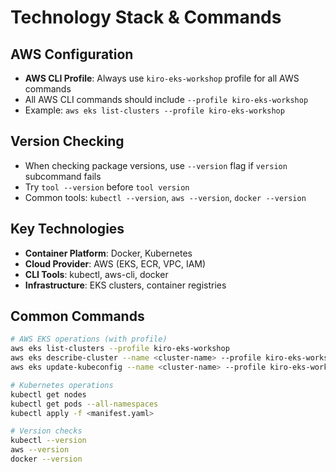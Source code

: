 # Technology Stack & Commands

## AWS Configuration
- **AWS CLI Profile**: Always use `kiro-eks-workshop` profile for all AWS commands
- All AWS CLI commands should include `--profile kiro-eks-workshop`
- Example: `aws eks list-clusters --profile kiro-eks-workshop`

## Version Checking
- When checking package versions, use `--version` flag if `version` subcommand fails
- Try `tool --version` before `tool version`
- Common tools: `kubectl --version`, `aws --version`, `docker --version`

## Key Technologies
- **Container Platform**: Docker, Kubernetes
- **Cloud Provider**: AWS (EKS, ECR, VPC, IAM)
- **CLI Tools**: kubectl, aws-cli, docker
- **Infrastructure**: EKS clusters, container registries

## Common Commands
```bash
# AWS EKS operations (with profile)
aws eks list-clusters --profile kiro-eks-workshop
aws eks describe-cluster --name <cluster-name> --profile kiro-eks-workshop
aws eks update-kubeconfig --name <cluster-name> --profile kiro-eks-workshop

# Kubernetes operations
kubectl get nodes
kubectl get pods --all-namespaces
kubectl apply -f <manifest.yaml>

# Version checks
kubectl --version
aws --version
docker --version
```